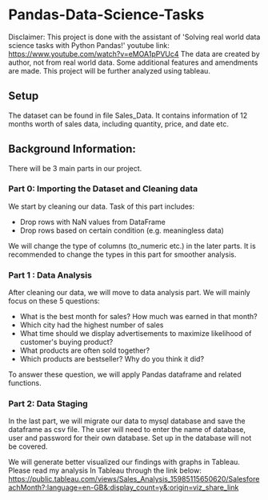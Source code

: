 # Pandas-Data-Science-Tasks
Disclaimer: This project is done with the assistant of 'Solving real world data science tasks with Python Pandas!'
youtube link: https://www.youtube.com/watch?v=eMOA1pPVUc4
The data are created by author, not from real world data. Some additional features and amendments are made.
This project will be further analyzed using tableau.

## Setup

The dataset can be found in file Sales_Data. It contains information of 12 months worth of sales data, including quantity, price, and date etc. 

## Background Information:

There will be 3 main parts in our project. 

### Part 0: Importing the Dataset and Cleaning data 
We start by cleaning our data. Task of this part includes:
- Drop rows with NaN values from DataFrame
- Drop rows based on certain condition (e.g. meaningless data)

We will change the type of columns (to_numeric etc.) in the later parts. It is recommended to change the types in this part for smoother analysis.

### Part 1 : Data Analysis
After cleaning our data, we will move to data analysis part. We will mainly focus on these 5 questions:
- What is the best month for sales? How much was earned in that month?
- Which city had the highest number of sales
- What time should we display advertisements to maximize likelihood of customer's buying product?
- What products are often sold together?
- Which products are bestseller? Why do you think it did?

To answer these question, we will apply Pandas dataframe and related functions.

### Part 2: Data Staging 
In the last part, we will migrate our data to mysql database and save the dataframe as csv file. The user will need to enter the  name of database, user and password for their own database. Set up in the database will not be covered. 

We will generate better visualized our findings with graphs in Tableau. 
Please read my analysis In Tableau through the link below:
https://public.tableau.com/views/Sales_Analysis_15985115650620/SalesforeachMonth?:language=en-GB&:display_count=y&:origin=viz_share_link

